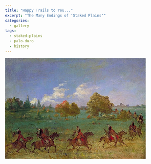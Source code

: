```yaml
---
title: "Happy Trails to You..."
excerpt: "The Many Endings of 'Staked Plains'"
categories:
  - gallery
tags:
  - staked-plains
  - palo-duro
  - history 
---
```

![255](/images/gallery/255.jpg)
